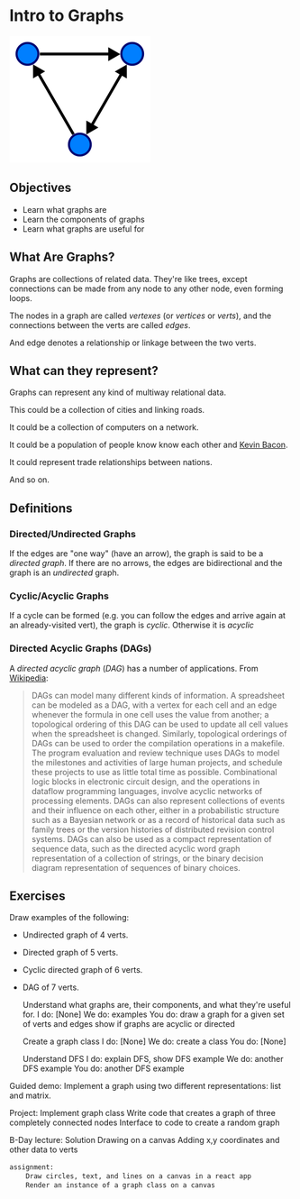 # Intro to Graphs

![Directed Graph](img/graph.png)

## Objectives

* Learn what graphs are
* Learn the components of graphs
* Learn what graphs are useful for

## What Are Graphs?

Graphs are collections of related data. They're like trees, except
connections can be made from any node to any other node, even forming
loops.

The nodes in a graph are called _vertexes_ (or _vertices_ or _verts_),
and the connections between the verts are called _edges_.

And edge denotes a relationship or linkage between the two verts.

## What can they represent?

Graphs can represent any kind of multiway relational data.

This could be a collection of cities and linking roads.

It could be a collection of computers on a network.

It could be a population of people know know each other and [Kevin
Bacon](https://en.wikipedia.org/wiki/Six_Degrees_of_Kevin_Bacon).

It could represent trade relationships between nations.

And so on.


## Definitions

### Directed/Undirected Graphs

If the edges are "one way" (have an arrow), the graph is said to be a
_directed graph_. If there are no arrows, the edges are bidirectional
and the graph is an _undirected_ graph.

### Cyclic/Acyclic Graphs

If a cycle can be formed (e.g. you can follow the edges and arrive again
at an already-visited vert), the graph is _cyclic_. Otherwise it is
_acyclic_

### Directed Acyclic Graphs (DAGs)

A _directed acyclic graph_ (_DAG_) has a number of applications. From
[Wikipedia](https://en.wikipedia.org/wiki/Directed_acyclic_graph):

> DAGs can model many different kinds of information. A spreadsheet can
> be modeled as a DAG, with a vertex for each cell and an edge whenever
> the formula in one cell uses the value from another; a topological
> ordering of this DAG can be used to update all cell values when the
> spreadsheet is changed. Similarly, topological orderings of DAGs can
> be used to order the compilation operations in a makefile. The program
> evaluation and review technique uses DAGs to model the milestones and
> activities of large human projects, and schedule these projects to use
> as little total time as possible. Combinational logic blocks in
> electronic circuit design, and the operations in dataflow programming
> languages, involve acyclic networks of processing elements. DAGs can
> also represent collections of events and their influence on each
> other, either in a probabilistic structure such as a Bayesian network
> or as a record of historical data such as family trees or the version
> histories of distributed revision control systems. DAGs can also be
> used as a compact representation of sequence data, such as the
> directed acyclic word graph representation of a collection of strings,
> or the binary decision diagram representation of sequences of binary
> choices.

## Exercises

Draw examples of the following:

* Undirected graph of 4 verts.
* Directed graph of 5 verts.
* Cyclic directed graph of 6 verts.
* DAG of 7 verts.






	Understand what graphs are, their components, and what they're
	useful for.
		I do: [None]
		We do: examples
		You do:
			draw a graph for a given set of verts and edges
			show if graphs are acyclic or directed

	Create a graph class
		I do: [None]
		We do: create a class
		You do: [None]

	Understand DFS
		I do: explain DFS, show DFS example
		We do: another DFS example
		You do: another DFS example

Guided demo:
	Implement a graph using two different representations: list and
	matrix.

Project:
	Implement graph class
	Write code that creates a graph of three completely connected nodes
	Interface to code to create a random graph

B-Day
	lecture:
		Solution
		Drawing on a canvas
		Adding x,y coordinates and other data to verts

	assignment:
		Draw circles, text, and lines on a canvas in a react app
		Render an instance of a graph class on a canvas
	
